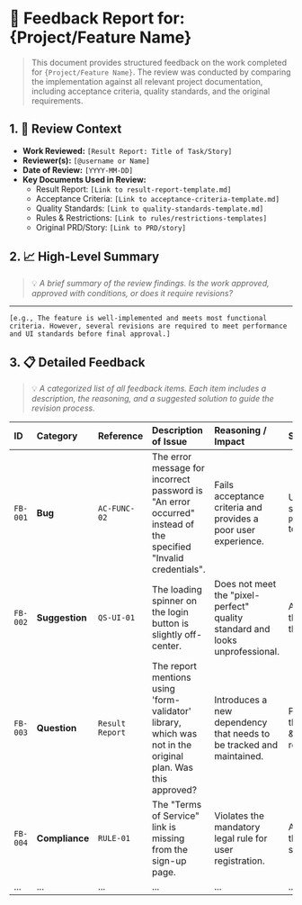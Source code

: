 # 📝 Feedback Report for: {Project/Feature Name}

> This document provides structured feedback on the work completed for `{Project/Feature Name}`. The review was conducted by comparing the implementation against all relevant project documentation, including acceptance criteria, quality standards, and the original requirements.

## 1. 🎯 Review Context

*   **Work Reviewed:** `[Result Report: Title of Task/Story]`
*   **Reviewer(s):** `[@username or Name]`
*   **Date of Review:** `[YYYY-MM-DD]`
*   **Key Documents Used in Review:**
    *   Result Report: `[Link to result-report-template.md]`
    *   Acceptance Criteria: `[Link to acceptance-criteria-template.md]`
    *   Quality Standards: `[Link to quality-standards-template.md]`
    *   Rules & Restrictions: `[Link to rules/restrictions-templates]`
    *   Original PRD/Story: `[Link to PRD/story]`

## 2. 📈 High-Level Summary
> 💡 *A brief summary of the review findings. Is the work approved, approved with conditions, or does it require revisions?*
---
`[e.g., The feature is well-implemented and meets most functional criteria. However, several revisions are required to meet performance and UI standards before final approval.]`

## 3. 📋 Detailed Feedback
> 💡 *A categorized list of all feedback items. Each item includes a description, the reasoning, and a suggested solution to guide the revision process.*

| ID | Category | Reference | Description of Issue | Reasoning / Impact | Suggested Solution | Priority | Status |
|:---|:---|:---|:---|:---|:---|:---|:---|
| `FB-001` | **Bug** | `AC-FUNC-02` | The error message for incorrect password is "An error occurred" instead of the specified "Invalid credentials". | Fails acceptance criteria and provides a poor user experience. | Update the error message string in `path/to/login_view_model.js` to match the AC. | **High** | `Open` |
| `FB-002` | **Suggestion** | `QS-UI-01` | The loading spinner on the login button is slightly off-center. | Does not meet the "pixel-perfect" quality standard and looks unprofessional. | Adjust the CSS padding for the spinner element within the button component. | **Medium** | `Open` |
| `FB-003` | **Question** | `Result Report` | The report mentions using 'form-validator' library, which was not in the original plan. Was this approved? | Introduces a new dependency that needs to be tracked and maintained. | Please add the approval for this library to the "Decisions & Trade-offs" section of the result report. | **Low** | `Open` |
| `FB-004` | **Compliance** | `RULE-01` | The "Terms of Service" link is missing from the sign-up page. | Violates the mandatory legal rule for user registration. | Add a checkbox and link to the Terms of Service on the sign-up form. | **High** | `Open` |
| ... | ... | ... | ... | ... | ... | ... | ... |
